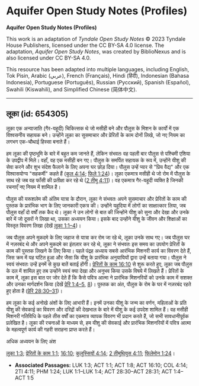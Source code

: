 # Aquifer Open Study Notes (Profiles)

**Aquifer Open Study Notes (Profiles)**

This work is an adaptation of *Tyndale Open Study Notes* © 2023 Tyndale House Publishers, licensed under the CC BY\-SA 4\.0 license. The adaptation, *Aquifer Open Study Notes*, was created by BiblioNexus and is also licensed under CC BY\-SA 4\.0\.

This resource has been adapted into multiple languages, including English, Tok Pisin, Arabic (عربي), French (Français), Hindi (हिंदी), Indonesian (Bahasa Indonesia), Portuguese (Português), Russian (Русский), Spanish (Español), Swahili (Kiswahili), and Simplified Chinese (简体中文).



--------------------------------

## लूका (id: 654305)

लूका एक अन्याजाति (गैर\-यहूदी) चिकित्सक थे जो मसीही बने और पौलुस के मिशन के कार्यो में एक विश्वसनीय सहायक बने। उन्होंने लूका का सुसमाचार और प्रेरितों के काम दोनों लिखे, जो नए नियम का लगभग एक\-चौथाई हिस्सा बनाते हैं।

हम लूका की पृष्ठभूमि के बारे में बहुत कम जानते हैं, लेकिन संभवतः वह पहली बार पौलुस से पश्चिमी एशिया के उपद्वीप में मिले। वहाँ, वह एक मसीही बन गए। पौलुस के समर्पित सहायक के रूप में, उन्होंने यीशु की सेवा करने और शुभ संदेश फैलाने के लिए अपना घर छोड़ दिया। पौलुस उन्हें प्यार से "प्रिय वैद्य" और एक विश्वासयोग्य "सहकर्मी" कहते हैं ([कुल 4:14](https://ref.ly/Col4:14); [फिले 1:24](https://ref.ly/Phlm1:24))। लूका एकमात्र मसीही थे जो रोम में पौलुस के साथ रहे जब वह फाँसी की प्रतीक्षा कर रहे थे ([2 तीमु 4:11](https://ref.ly/2Tim4:11))। वह एकमात्र गैर\-यहूदी व्यक्ति है जिनकी रचनाएँ नए नियम में शामिल है।

पौलुस की यरूशलेम की अंतिम यात्रा के दौरान, लूका ने संभवतः अपने सुसमाचार और प्रेरितों के काम की पुस्तक के प्रारंभिक भाग के लिए जानकारी एकत्र की। उन्होंने यहूदिया में लोगों का साक्षात्कार लिया, जब पौलुस वहाँ दो वर्षों तक कैद थे। लूका ने उन लोगों से बात की जिन्होंने यीशु को सुना और देखा और उनके बारे में जो दूसरों ने लिखा था, उसका अध्ययन किया। इसके बाद उन्होंने यीशु के जीवन और शिक्षाओं का विस्तृत विवरण लिखा (देखें [लूका 1:1–4](https://ref.ly/Luke1:1-Luke1:4))।

जब पौलुस अपने मुकदमे के लिए जहाज से यात्रा कर रोम जा रहे थे, लूका उनके साथ गए। जब पौलुस घर में नज़रबंद थे और अपने मुकदमे का इंतज़ार कर रहे थे, लूका ने संभवतः इस समय का उपयोग प्रेरितों के काम की पुस्तक लिखने के लिए किया। पहले पंद्रह अध्याय सबसे आरंभिक मिशनरी कार्य का विवरण देते हैं, जिस क्रम में यह घटित हुआ और जैसा कि यीशु के प्रारंभिक अनुयायियों द्वारा उन्हें बताया गया। पौलुस ने स्वयं संभवतः उन्हें इनमें से कुछ बातें बताई होंगी। [प्रेरितों के काम 16:10](https://ref.ly/Acts16:10) से शुरू करते हुए, लूका जब पौलुस के दल में शामिल हुए तब उन्होंने स्वयं क्या देखा और अनुभव किया उसके विषये में लिखते हैं। प्रेरितों के काम में, लूका इस बात पर जोर देते हैं कि कैसे पवित्र आत्मा ने प्रारंभिक मिशनरियों को उनके काम में सशक्त और उनका मार्गदर्शन किया (देखें [प्रेरि 1:4–5](https://ref.ly/Acts1:4-Acts1:5), [8](https://ref.ly/Acts1:8))। पुस्तक का अंत, पौलुस के रोम के घर में नज़रबंद रहते हुए होता है ([प्रेरि 28:30–31](https://ref.ly/Acts28:30-Acts28:31))।

हम लूका के कई अनोखे अंशों के लिए आभारी हैं। इनमें उनका यीशु के जन्म का वर्णन, महिलाओं के प्रति यीशु की सेवकाई का विवरण और दरिद्रों की देखभाल के बारे में यीशु के कई उपदेश शामिल हैं। वह मसीही मिशनरी गतिविधि के पहले तीस वर्षों का एकमात्र व्यापक विवरण भी प्रदान करते हैं, जो सभी सावधानीपूर्वक प्रलेखित है। लूका की रचनाओं के माध्यम से, हम यीशु की सेवकाई और प्रारंभिक मिशनरियों में पवित्र आत्मा के महत्वपूर्ण कार्य की गहरी सराहना प्राप्त करते हैं।

अधिक अध्ययन के लिए अंश 

[लूका 1:3](https://ref.ly/Luke1:3); [प्रेरितों के काम 1:1](https://ref.ly/Acts1:1); [16:10](https://ref.ly/Acts16:10); [कुलुस्सियों 4:14](https://ref.ly/Col4:14); [2 तीमुथियुस 4:11](https://ref.ly/2Tim4:11); [फिलेमोन 1:24](https://ref.ly/Phlm1:24)।

* **Associated Passages:** LUK 1:3; ACT 1:1; ACT 1:8; ACT 16:10; COL 4:14; 2TI 4:11; PHM 1:24; LUK 1:1–LUK 1:4; ACT 28:30–ACT 28:31; ACT 1:4–ACT 1:5

